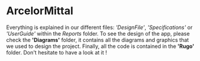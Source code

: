 # ArcelorMittal 


Everything is explained in our different files: *'DesignFile'*, *'Specifications'* or *'UserGuide'* within the *Reports* folder. 
To see the design of the app, please check the **'Diagrams'** folder, it contains all the diagrams and graphics that we used to design the project.
Finally, all the code is contained in the **'Rugo'** folder. Don't hesitate to have a look at it !
